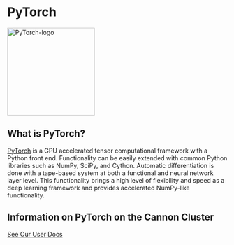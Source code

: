 # PyTorch

<img src="Images/pytorch-logo.png" alt="PyTorch-logo" width="200"/>

## What is PyTorch?

[PyTorch](https://pytorch.org) is a GPU accelerated tensor computational framework with a Python front end. Functionality can be easily extended with common Python libraries such as NumPy, SciPy, and Cython. Automatic differentiation is done with a tape-based system at both a functional and neural network layer level. This functionality brings a high level of flexibility and speed as a deep learning framework and provides accelerated NumPy-like functionality.

## Information on PyTorch on the Cannon Cluster
[See Our User Docs](https://docs.rc.fas.harvard.edu/kb/pytorch/)
